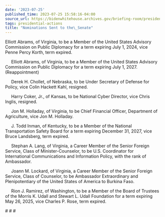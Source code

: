 ```yaml
---
date: '2023-07-25'
published_time: 2023-07-25 15:58:16-04:00
source_url: https://bidenwhitehouse.archives.gov/briefing-room/presidential-actions/2023/07/25/nominations-sent-to-the-senate-115/
tags: presidential-actions
title: "Nominations Sent to the\_Senate"
---
```

 
Elliott Abrams, of Virginia, to be a Member of the United States
Advisory Commission on Public Diplomacy for a term expiring July 1,
2024, vice Penne Percy Korth, term expired.

     Elliott Abrams, of Virginia, to be a Member of the United States
Advisory Commission on Public Diplomacy for a term expiring July 1,
2027.  (Reappointment)

     Derek H. Chollet, of Nebraska, to be Under Secretary of Defense for
Policy, vice Colin Hackett Kahl, resigned.

     Harry Coker, Jr., of Kansas, to be National Cyber Director, vice
Chris Inglis, resigned.

     Jon M. Holladay, of Virginia, to be Chief Financial Officer,
Department of Agriculture, vice Jon M. Holladay.

     J. Todd Inman, of Kentucky, to be a Member of the National
Transportation Safety Board for a term expiring December 31, 2027, vice
Bruce Landsberg, term expired.

     Stephan A. Lang, of Virginia, a Career Member of the Senior Foreign
Service, Class of Minister-Counselor, to be U.S. Coordinator for
International Communications and Information Policy, with the rank of
Ambassador.

     Joann M. Lockard, of Virginia, a Career Member of the Senior
Foreign Service, Class of Counselor, to be Ambassador Extraordinary and
Plenipotentiary of the United States of America to Burkina Faso.

     Rion J. Ramirez, of Washington, to be a Member of the Board of
Trustees of the Morris K. Udall and Stewart L. Udall Foundation for a
term expiring May 26, 2025, vice Charles P. Rose, term expired.

\# \# \#
